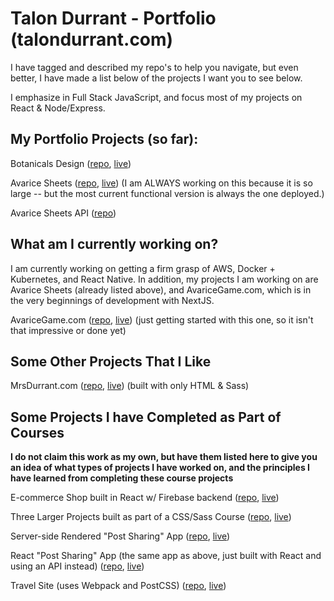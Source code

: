 # Talon Durrant - Portfolio (talondurrant.com)

I have tagged and described my repo's to help you navigate, but even better, I have made a list below of the projects I want you to see below.

I emphasize in Full Stack JavaScript, and focus most of my projects on React & Node/Express.

## My Portfolio Projects (so far):

Botanicals Design ([repo](https://github.com/botanicals/botanicalsdesign), [live](https://botanicalsdesign.com/))

Avarice Sheets ([repo](https://github.com/avaricegame/avarice-sheets), [live](https://sheets.avaricegame.com/)) (I am ALWAYS working on this because it is so large -- but the most current functional version is always the one deployed.)

Avarice Sheets API ([repo](https://github.com/avaricegame/avarice-sheets-api))

## What am I currently working on?

I am currently working on getting a firm grasp of AWS, Docker + Kubernetes, and React Native. In addition, my projects I am working on are Avarice Sheets (already listed above), and AvariceGame.com, which is in the very beginnings of development with NextJS.

AvariceGame.com ([repo](https://github.com/avaricegame/avarice-website), [live](https://avaricegame.com/)) (just getting started with this one, so it isn't that impressive or done yet)

## Some Other Projects That I Like

MrsDurrant.com ([repo](https://github.com/talonmd/mrs-durrant), [live](https://mrsdurrant.com/)) (built with only HTML & Sass)

## Some Projects I have Completed as Part of Courses

**I do not claim this work as my own, but have them listed here to give you an idea of what types of projects I have worked on, and the principles I have learned from completing these course projects**

E-commerce Shop built in React w/ Firebase backend ([repo](https://github.com/talonmd/react-ecommerce), [live](https://react-ecommerce-talon.herokuapp.com/))

Three Larger Projects built as part of a CSS/Sass Course ([repo](https://github.com/talonmd/css-sass-class), [live](https://talonmd.github.io/css-sass-class/))

Server-side Rendered "Post Sharing" App ([repo](https://github.com/talonmd/complex-node-app), [live](https://nodeexpressappforcourse.herokuapp.com/))

React "Post Sharing" App (the same app as above, just built with React and using an API instead) ([repo](https://github.com/talonmd/complex-react-app), [live](https://complex-react-app.netlify.app/))

Travel Site (uses Webpack and PostCSS) ([repo](https://github.com/talonmd/travel-site), [live](https://travel-site-project.netlify.app/))
